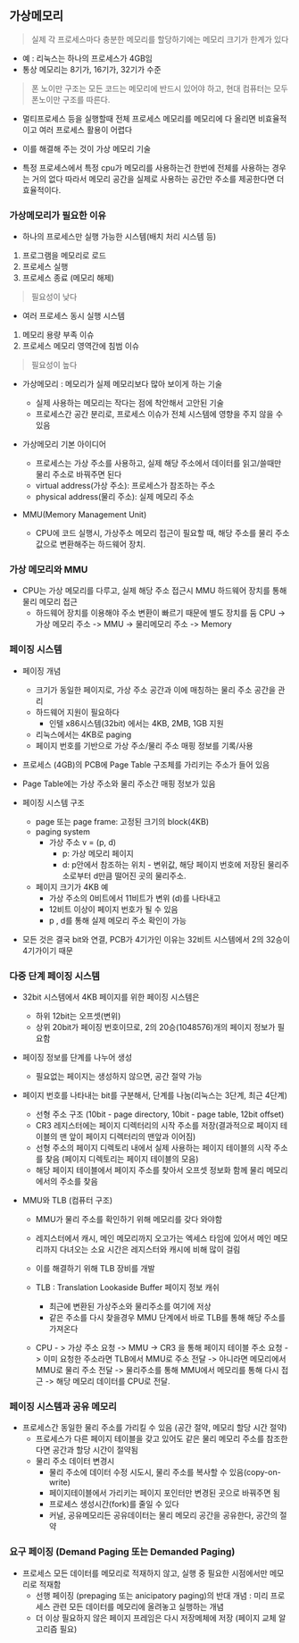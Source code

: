 ## 가상메모리
> 실제 각 프로세스마다 충분한 메모리를 할당하기에는 메모리 크기가 한계가 있다

* 예 : 리눅스는 하나의 프로세스가 4GB임
* 통상 메모리는 8기가, 16기가, 32기가 수준
> 폰 노이만 구조는 모든 코드는 메모리에 반드시 있어야 하고, 현대 컴퓨터는 모두 폰노이만 구조를 따른다.

* 멀티프로세스 등을 실행할때 전체 프로세스 메모리를 메모리에 다 올리면 비효율적이고 여러 프로세스 활용이 어렵다
* 이를 해결해 주는 것이 가상 메모리 기술

* 특정 프로세스에서 특정 cpu가 메모리를 사용하는건 한번에 전체를 사용하는 경우는 거의 없다
따라서 메모리 공간을 실제로 사용하는 공간만 주소를 제공한다면 더 효율적이다.
  
### 가상메모리가 필요한 이유
- 하나의 프로세스만 실행 가능한 시스템(배치 처리 시스템 등)
1. 프로그램을 메모리로 로드
2. 프로세스 실행
3. 프로세스 종료 (메모리 해제)
> 필요성이 낮다

- 여러 프로세스 동시 실행 시스템
1. 메모리 용량 부족 이슈
2. 프로세스 메모리 영역간에 침범 이슈
> 필요성이 높다

* 가상메모리 : 메모리가 실제 메모리보다 많아 보이게 하는 기술
    * 실제 사용하는 메모리는 작다는 점에 착안해서 고안된 기술
    * 프로세스간 공간 분리로, 프로세스 이슈가 전체 시스템에 영향을 주지 않을 수 있음

* 가상메모리 기본 아이디어 
    * 프로세스는 가상 주소를 사용하고, 실제 해당 주소에서 데이터를 읽고/쓸때만 물리 주소로 바꿔주면 된다
    * virtual address(가상 주소): 프로세스가 참조하는 주소
    * physical address(물리 주소): 실제 메모리 주소

* MMU(Memory Management Unit)
    * CPU에 코드 실행시, 가상주소 메모리 접근이 필요할 때, 해당 주소를 물리 주소값으로 변환해주는 하드웨어 장치.
    
### 가상 메모리와 MMU
* CPU는 가상 메모리를 다루고, 실제 해당 주소 접근시 MMU 하드웨어 장치를 통해 물리 메모리 접근
    * 하드웨어 장치를 이용해야 주소 변환이 빠르기 때문에 별도 장치를 둠
    CPU -> 가상 메모리 주소 -> MMU -> 물리메모리 주소 -> Memory
      
### 페이징 시스템
* 페이징 개념
    - 크기가 동일한 페이지로, 가상 주소 공간과 이에 매칭하는 물리 주소 공간을 관리
    - 하드웨어 지원이 필요하다
        * 인텔 x86시스템(32bit) 에서는  4KB, 2MB, 1GB 지원
    - 리눅스에서는 4KB로 paging
    - 페이지 번호를 기반으로 가상 주소/물리 주소 매핑 정보를 기록/사용

* 프로세스 (4GB)의 PCB에 Page Table 구조체를 가리키는 주소가 들어 있음
* Page Table에는 가상 주소와 물리 주소간 매핑 정보가 있음

* 페이징 시스템 구조
    * page 또는 page frame: 고정된 크기의 block(4KB)
    * paging system
        * 가상 주소 v = (p, d)
            * p: 가상 메모리 페이지
            * d: p안에서 참조하는 위치 - 변위값, 해당 페이지 번호에 저장된 물리주소로부터 d만큼 떨어진 곳의 물리주소.
    * 페이지 크기가 4KB 예
        * 가상 주소의 0비트에서 11비트가 변위 (d)를 나타내고
        * 12비트 이상이 페이지 번호가 될 수 있음
        * p , d를 통해 실제 메모리 주소 확인이 가능

* 모든 것은 결국 bit와 연결, PCB가 4기가인 이유는 32비트 시스템에서 2의 32승이 4기가이기 때문

### 다중 단계 페이징 시스템
* 32bit 시스템에서 4KB 페이지를 위한 페이징 시스템은
    * 하위 12bit는 오프셋(변위)
    * 상위 20bit가 페이징 번호이므로, 2의 20승(1048576)개의 페이지 정보가 필요함
* 페이징 정보를 단계를 나누어 생성
    * 필요없는 페이지는 생성하지 않으면, 공간 절약 가능

* 페이지 번호를 나타내는 bit를 구분해서, 단계를 나눔(리눅스는 3단계, 최근 4단계)
    * 선형 주소 구조 (10bit - page directory, 10bit - page table, 12bit offset)
    * CR3 레지스터에는 페이지 디렉터리의 시작 주소를 저장(결과적으로 페이지 테이블의 맨 앞이 페이지 디렉터리의 맨앞과 이어짐)
    * 선형 주소의 페이지 디렉토리 내에서 실제 사용하는 페이지 테이블의 시작 주소를 찾음 (페이지 디렉토리는 페이지 테이블의 모음)
    * 해당 페이지 테이블에서 페이지 주소를 찾아서 오프셋 정보화 함께 물리 메모리에서의 주소를 찾음

* MMU와 TLB (컴퓨터 구조)
    * MMU가 물리 주소를 확인하기 위해 메모리를 갖다 와야함
    * 레지스터에서 캐시, 메인 메모리까지 오고가는 엑세스 타임에 있어서 메인 메모리까지 다녀오는 소요 시간은 레지스터와 캐시에 비해 많이 걸림
    * 이를 해결하기 위해 TLB 장비를 개발
    * TLB : Translation Lookaside Buffer 페이지 정보 캐쉬
        - 최근에 변환된 가상주소와 물리주소를 여기에 저상
        - 같은 주소를 다시 찾을경우 MMU 단계에서 바로 TLB를 통해 해당 주소를 가져온다

    * CPU - > 가상 주소 요청 -> MMU -> CR3 을 통해 페이지 테이블 주소 요청 -> 이미 요청한 주소라면 TLB에서 MMU로 주소 전달 ->
    아니라면 메모리에서 MMU로 물리 주소 전달 -> 물리주소를 통해 MMU에서 메모리를 통해 다시 접근 -> 해당 메모리 데이터를 CPU로 전달. 

### 페이징 시스템과 공유 메모리
* 프로세스간 동일한 물리 주소를 가리킬 수 있음 (공간 절약, 메모리 할당 시간 절약)
    * 프로세스가 다른 페이지 테이블을 갖고 있어도 같은 물리 메모리 주소를 참조한다면 공간과 할당 시간이 절약됨
    * 물리 주소 데이터 변경시
        * 물리 주소에 데이터 수정 시도시, 물리 주소를 복사할 수 있음(copy-on-write)
        * 페이지테이블에서 가리키는 페이지 포인터만 변경된 곳으로 바꿔주면 됨
        * 프로세스 생성시간(fork)를 줄일 수 있다
        * 커널, 공유메모리든 공유데이터는 물리 메모리 공간을 공유한다, 공간의 절약

### 요구 페이징 (Demand Paging 또는 Demanded Paging)
* 프로세스 모든 데이터를 메모리로 적재하지 않고, 실행 중 필요한 시점에서만 메모리로 적재함
    * 선행 페이징 (prepaging 또는 anicipatory paging)의 반대 개념 : 
    미리 프로세스 관련 모든 데이터를 메모리에 올려놓고 실행하는 개념
    * 더 이상 필요하지 않은 페이지 프레임은 다시 저장메체에 저장 (페이지 교체 알고리즘 필요)
